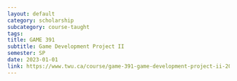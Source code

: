 ```yaml
---
layout: default
category: scholarship
subcategory: course-taught
tags:
title: GAME 391
subtitle: Game Development Project II
semester: SP
date: 2023-01-01
link: https://www.twu.ca/course/game-391-game-development-project-ii-2022-2023
---
```


